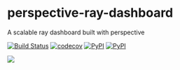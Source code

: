 # perspective-ray-dashboard
A scalable ray dashboard built with perspective

[![Build Status](https://github.com/perspective-community/perspective-ray-dashboard/workflows/Build%20Status/badge.svg?branch=main)](https://github.com/perspective-community/perspective-ray-dashboard/actions?query=workflow%3A%22Build+Status%22)
[![codecov](https://codecov.io/gh/perspective-community/perspective-ray-dashboard/branch/main/graph/badge.svg)](https://codecov.io/gh/perspective-community/perspective-ray-dashboard)
[![PyPI](https://img.shields.io/pypi/l/perspective-ray-dashboard.svg)](https://pypi.python.org/pypi/perspective-ray-dashboard)
[![PyPI](https://img.shields.io/pypi/v/perspective-ray-dashboard.svg)](https://pypi.python.org/pypi/perspective-ray-dashboard)


[![](https://raw.githubusercontent.com/perspective-community/perspective-ray-dashboard/main/docs/demo.gif)](Demo.ipynb)
